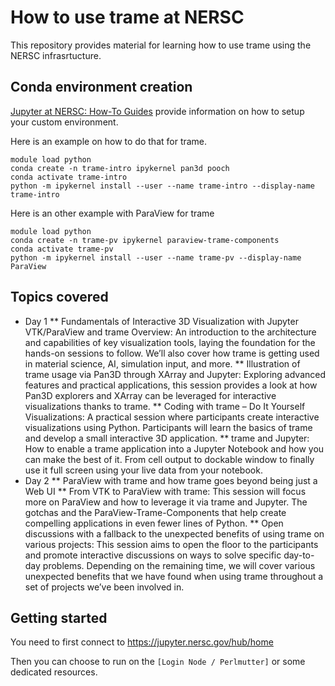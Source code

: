 # How to use trame at NERSC

This repository provides material for learning how to use trame using the NERSC infrasrtucture.

## Conda environment creation

[Jupyter at NERSC: How-To Guides](https://docs.nersc.gov/services/jupyter/how-to-guides/#how-to-use-a-conda-environment-as-a-python-kernel) provide information on how to setup your custom environment.

Here is an example on how to do that for trame.

```
module load python
conda create -n trame-intro ipykernel pan3d pooch
conda activate trame-intro
python -m ipykernel install --user --name trame-intro --display-name trame-intro
```

Here is an other example with ParaView for trame

```
module load python
conda create -n trame-pv ipykernel paraview-trame-components
conda activate trame-pv
python -m ipykernel install --user --name trame-pv --display-name ParaView
```

## Topics covered

* Day 1
** Fundamentals of Interactive 3D Visualization with Jupyter
VTK/ParaView and trame Overview: An introduction to the architecture and capabilities of key visualization tools, laying the foundation for the hands-on sessions to follow. We’ll also cover how trame is getting used in material science, AI, simulation input, and more.
** Illustration of trame usage via Pan3D through XArray and Jupyter: Exploring advanced features and practical applications, this session provides a look at how Pan3D explorers and XArray can be leveraged for interactive visualizations thanks to trame.
** Coding with trame – Do It Yourself Visualizations: A practical session where participants create interactive visualizations using Python. Participants will learn the basics of trame and develop a small interactive 3D application.
** trame and Jupyter: How to enable a trame application into a Jupyter Notebook and how you can make the best of it. From cell output to dockable window to finally use it full screen using your live data from your notebook.
* Day 2
** ParaView with trame and how trame goes beyond being just a Web UI
** From VTK to ParaView with trame: This session will focus more on ParaView and how to leverage it via trame and Jupyter. The gotchas and the ParaView-Trame-Components that help create compelling applications in even fewer lines of Python.
** Open discussions with a fallback to the unexpected benefits of using trame on various projects: This session aims to open the floor to the participants and promote interactive discussions on ways to solve specific day-to-day problems. Depending on the remaining time, we will cover various unexpected benefits that we have found when using trame throughout a set of projects we’ve been involved in.

## Getting started

You need to first connect to https://jupyter.nersc.gov/hub/home

Then you can choose to run on the `[Login Node / Perlmutter]` or some dedicated resources.
